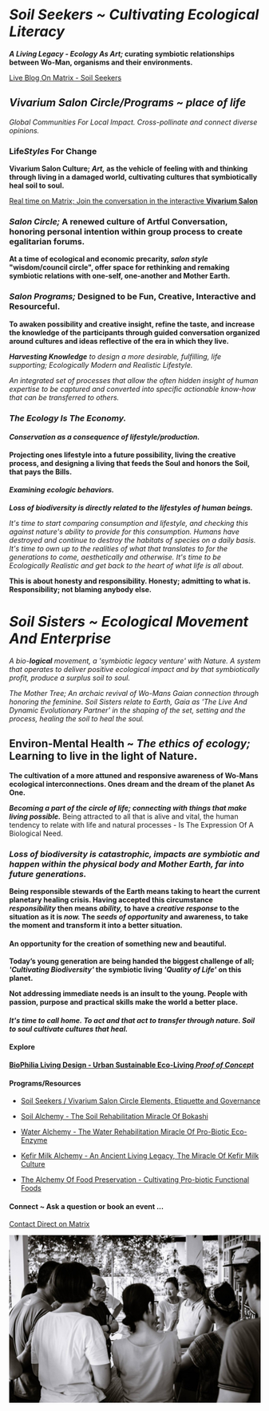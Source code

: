 # *Soil Seekers ~ Cultivating Ecological Literacy*

***A Living Legacy - Ecology As Art;* curating symbiotic relationships between Wo-Man, organisms and their environments.**

[Live Blog On Matrix - Soil Seekers](https://matrix.to/#/!EwezVvVjpxKVCMIuRM:matrix.org?via=matrix.org&via=kde.org&via=converser.eu)

## *Vivarium Salon Circle/Programs ~ place of life*
*Global Communities For Local Impact. Cross-pollinate and connect diverse opinions.*

### Life*Styles* For Change

**Vivarium Salon Culture; *Art,* as the vehicle of feeling with and thinking through living in a damaged world, cultivating cultures that symbiotically heal soil to soul.**

[Real time on Matrix; Join the conversation in the interactive **Vivarium Salon**](https://matrix.to/#/!LSpVaMCiYQehpJONFF:matrix.org?via=matrix.org&via=t2bot.io&via=stux.chat)

### *Salon Circle;* A renewed culture of Artful Conversation, honoring personal intention within group process to create egalitarian forums.

**At a time of ecological and economic precarity, *salon style* "wisdom/council circle", offer space for rethinking and remaking symbiotic relations with one-self, one-another and Mother Earth.**

### *Salon Programs;* Designed to be Fun, Creative, Interactive and Resourceful.

**To awaken possibility and creative insight, refine the taste, and increase the knowledge of the participants through guided conversation organized around cultures and ideas reflective of the era in which they live.**

***Harvesting Knowledge** to design a more desirable, fulfilling, life supporting; Ecologically Modern and Realistic Lifestyle.*

*An integrated set of processes that allow the often hidden insight of human expertise to be captured and converted into specific actionable know-how that can be transferred to others.*

### *The Ecology Is The Economy.*

#### *Conservation as a consequence of lifestyle/production.*

**Projecting ones lifestyle into a future possibility, living the creative process, and designing a living that feeds the Soul and honors the Soil, that pays the Bills.**

#### *Examining ecologic behaviors.*

***Loss of biodiversity is directly related to the lifestyles of human beings.***

*It's time to start comparing consumption and lifestyle, and checking this against nature's ability to provide for this consumption. Humans have destroyed and continue to destroy the habitats of species on a daily basis. It's time to own up to the realities of what that translates to for the generations to come, aesthetically and otherwise. It's time to be *Ecologically Realistic* and get back to the *heart* of what *life* is all about.* 

**This is about honesty and responsibility. Honesty; admitting to what is. Responsibility; not blaming anybody else.**

# *Soil Sisters ~ Ecological Movement And Enterprise*
*A bio-**logical** movement, a 'symbiotic legacy venture' with Nature. A system that operates to deliver positive ecological impact and by that symbiotically profit, produce a surplus soil to soul.*

*The Mother Tree; An archaic revival of Wo-Mans Gaian connection through honoring the feminine. Soil Sisters relate to Earth, Gaia as 'The Live And Dynamic Evolutionary Partner' in the shaping of the set, setting and the process, healing the soil to heal the soul.*

## Environ-Mental Health ~ *The ethics of ecology;* Learning to live in the light of Nature.

**The cultivation of a more attuned and responsive awareness of Wo-Mans ecological interconnections. Ones dream and the dream of the planet As One.**

***Becoming a part of the circle of life; connecting with things that make living possible.*** Being attracted to all that is alive and vital, the human tendency to relate with life and natural processes - Is The Expression Of A Biological Need.

### *Loss of biodiversity is catastrophic, impacts are symbiotic and happen within the physical body and Mother Earth, far into future generations.*

**Being responsible stewards of the Earth means taking to heart the current planetary healing crisis. Having accepted this circumstance *responsibility* then means *ability,* to have a *creative response* to the situation as it is *now.* The *seeds of opportunity* and awareness, to take the moment and transform it into a better situation.**

#### An opportunity for the creation of something new and beautiful. 

**Today’s young generation are being handed the biggest challenge of all; *'Cultivating Biodiversity'* the symbiotic living *'Quality of Life'* on this planet.**

**Not addressing immediate needs is an insult to the young. People with passion, purpose and practical skills make the world a better place.** 

#### *It's time to call home. To act and that act to transfer through nature. Soil to soul cultivate cultures that heal.*

#### Explore

[**BioPhilia Living Design - Urban Sustainable Eco-Living *Proof of Concept***](./bioPhiliaLivingDesignProofOfConcept/creativeEcoLivingProofOfConcept.md)

#### Programs/Resources

- [Soil Seekers / Vivarium Salon Circle Elements, Etiquette and Governance](./lifeStylesForChange/vivariumSalonCircleElements.md)

- [Soil Alchemy - The Soil Rehabilitation Miracle Of Bokashi](./lifeStylesForChange/soilAlchemy.md)

- [Water Alchemy - The Water Rehabilitation Miracle Of Pro-Biotic Eco-Enzyme](./lifeStylesForChange/waterAlchemy.md)

- [Kefir Milk Alchemy - An Ancient Living Legacy, The Miracle Of Kefir Milk Culture](./lifeStylesForChange/kefirMilkAlchemy.md)

- [The Alchemy Of Food Preservation - Cultivating Pro-biotic Functional Foods](./lifeStylesForChange/lactoFermentbBasicMethod.md)

#### Connect ~ Ask a question or book an event ...
[Contact Direct on Matrix](https://matrix.to/#/!ibYXXCkubbZiWtkmhX:matrix.org?via=matrix.org)

![Bokashi Program](./eventGallery/bokashiProgram_web.jpg)
